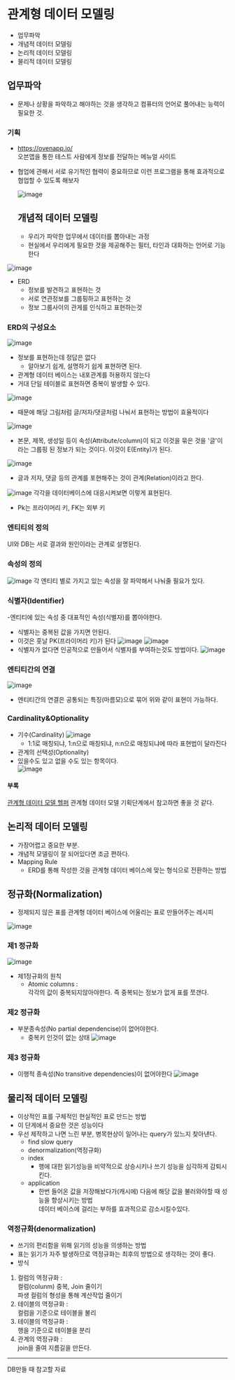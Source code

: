 # 관계형 데이터 모델링
- 업무파악
- 개념적 데이터 모델링
- 논리적 데이터 모델링
- 물리적 데이터 모델링

## 업무파악
- 문제나 상황을 파악하고 해야하는 것을 생각하고 컴퓨터의 언어로 풀어내는 능력이 필요한 것.

### 기획
- https://ovenapp.io/  
  오븐앱을 통한 테스트
  사람에게 정보를 전달하는 메뉴얼 사이트
- 협업에 관해서 서로 유기적인 협력이 중요하므로 이런 프로그램을 통해 효과적으로 협업할 수 있도록 해보자
  
  ![image](./assets/image-35.png)

  ## 개념적 데이터 모델링
  - 우리가 파악한 업무에서 데이터를 뽑아내는 과정
  - 현실에서 우리에게 필요한 것을 제공해주는 필터, 타인과 대화하는 언어로 기능한다

 ![image](./assets/image-36.png)
- ERD
  - 정보를 발견하고 표현하는 것
  - 서로 연관정보를 그룹핑하고 표현하는 것
  - 정보 그룹사이의 관게를 인식하고 표현하는것

### ERD의 구성요소
 ![image](./assets/image-37.png)

 - 정보를 표현하는데 정답은 없다
   - 알아보기 쉽게, 설명하기 쉽게 표현하면 된다.
 - 관계형 데이터 베이스는 내포관계를 허용하지 않는다
 - 거대 단일 테이블로 표현하면 중복이 발생할 수 있다.

 ![image](./assets/image-38.png)
 - 때문에 해당 그림처럼 글/저자/댓글처럼 나눠서 표현하는 방법이 효율적이다


![image](./assets/image-40.png)
- 본문, 제목, 생성일 등이 속성(Attribute/column)이 되고 이것을 묶은 것을 '글'이라는 그룹핑 된 정보가 되는 것이다. 이것이 E(Entity)가 된다.

![image](./assets/image-39.png)
- 글과 저자, 댓글 등의 관계를 포현해주는 것이 관계(Relation)이라고 한다.

![image](./assets/image-41.png)
각각을 데이터베이스에 대응시켜보면 이렇게 표현된다.
- Pk는 프라이머리 키, FK는 외부 키


### 엔티티의 정의
UI와 DB는 서로 결과와 원인이라는 관계로 설명된다.

### 속성의 정의
![image](./assets/image-42.png)
각 엔티티 별로 가지고 있는 속성을 잘 파악해서 나눠줄 필요가 있다.

### 식별자(Identifier)
-엔티티에 있는 속성 중 대표적인 속성(식별자)를 뽑아야한다.
- 식별자는 중복된 값을 가지면 안된다.
- 이것은 훗날 PK(프라이머리 키)가 된다
![image](./assets/image-43.png)
![image](./assets/image-44.png)
- 식별자가 없다면 인공적으로 만들어서 식별자를 부여하는것도 방법이다.
  ![image](./assets/image-45.png)

### 엔티티간의 연결
![image](./assets/image-46.png)
- 엔티티간의 연결은 공통되는 특징(마름모)으로 묶어 위와 같이 표현이 가능하다.
### Cardinality&Optionality
- 기수(Cardinality)
![image](./assets/image-47.png)
  - 1:1로 매칭되냐, 1:n으로 매칭되냐, n:n으로 매칭되냐에 따라 표현법이 달라진다
- 관계의 선택성(Optionality)
- 있을수도 있고 없을 수도 있는 항목이다.  
![image](./assets/image-48.png)

#### 부록
[관계형 데이터 모델 헬퍼](http://erd.yah.ac/)
관계형 데이터 모델 기획단계에서 참고하면 좋을 것 같다.


## 논리적 데이터 모델링
- 가장어렵고 중요한 부분.
- 개념적 모델링이 잘 되어있다면 조금 편하다.
- Mapping Rule
  - ERD를 통해 작성한 것을 관계형 데이터 베이스에 맞는 형식으로 전환하는 방법
## 정규화(Normalization)
- 정제되지 않은 표를 관계형 데이터 베이스에 어울리는 표로 만들어주는 레시피

![image](./assets/image-49.png)

### 제1 정규화
![image](./assets/image-50.png)
- 제1정규화의 원칙
  - Atomic columns :  
  각각의 값이 중복되지않아야한다.
  즉 중복되는 정보가 없게 표를 쪼갠다.

### 제2 정규화
- 부분종속성(No partial dependencise)이 없어야한다.
  - 중복키 인것이 없는 상태
![image](./assets/image-51.png)

### 제3 정규화
- 이행적 종속성(No transitive dependencies)이 없어야한다
![image](./assets/image-52.png)

## 물리적 데이터 모델링
- 이상적인 표를 구체적인 현실적인 표로 만드는 방법
- 이 단게에서 중요한 것은 성능이다
- 우선 제작하고 나면 느린 부분, 병목현상이 일어나는 query가 있느지 찾아낸다.
  - find slow query
  - denormalization(역정규화)
  - index
    - 행에 대한 읽기성능을 비약적으로 상승시키나 쓰기 성능을 심각하게 감퇴시킨다.
  - application
    - 한번 들어온 값을 저장해놨다가(캐시에) 다음에 해당 값을 불러와야할 때 성능을 향상시키는 방법  
데이터 베이스에 걸리는 부하를 효과적으로 감소시킬수있다.

### 역정규화(denormalization)
- 쓰기의 편리함을 위해 읽기의 성능을 의생하는 방법
- 표는 읽기가 자주 발생하므로 역정규화는 최후의 방법으로 생각하는 것이 좋다.
- 방식
1. 컬럼의 역정규화 :  
컬럼(colunm) 중복, Join 줄이기  
파생 컬럼의 형성을 통해 계산작업 줄이기
2. 테이블의 역정규화 :   
컬럼을 기준으로 테이블을 불리
3. 테이블의 역정규화 :   
행을 기준으로 테이블을 분리
4. 관계의 역정규화 :  
join을 줄여 지름길을 만든다.

---
DB만들 때 참고할 자료